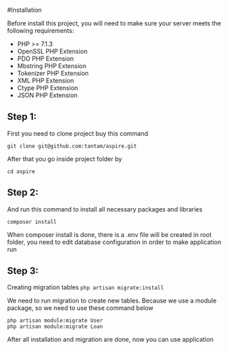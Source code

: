 #Installation

Before install this project, you will need to make sure your server meets the following requirements:

* PHP >= 7.1.3
* OpenSSL PHP Extension
* PDO PHP Extension
* Mbstring PHP Extension
* Tokenizer PHP Extension
* XML PHP Extension
* Ctype PHP Extension
* JSON PHP Extension


## Step 1:
First you need to clone project buy this command

`git clone git@github.com:tantam/aspire.git`

After that you go inside project folder by

`cd aspire`

## Step 2:
And run this command to install all necessary packages and libraries

`composer install`

When composer install is done, there is a .env file will be created in root folder, you need to edit database configuration in order to make application run 

## Step 3:
Creating migration tables
`php artisan migrate:install`

We need to run migration to create new tables. Because we use a module package, so we need to use these command below

```
php artisan module:migrate User
php artisan module:migrate Loan
```

 After all installation and migration are done, now you can use application

